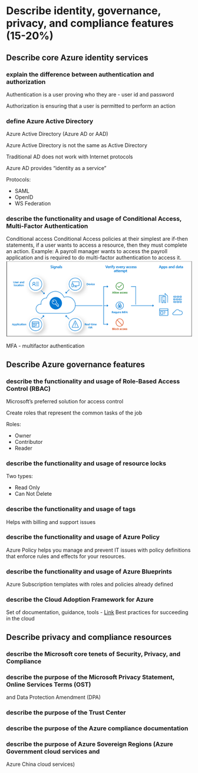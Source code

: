 # Describe identity, governance, privacy, and compliance features (15-20%)
## Describe core Azure identity services
### explain the difference between authentication and authorization
Authentication is a user proving who they are - user id and password

Authorization is ensuring that a user is permitted to perform an action

### define Azure Active Directory
Azure Active Directory (Azure AD or AAD)

Azure Active Directory is not the same as Active Directory

Traditional AD does not work with Internet protocols

Azure AD provides “identity as a service”

Protocols:
- SAML
- OpenID
- WS Federation

### describe the functionality and usage of Conditional Access, Multi-Factor Authentication
Conditional access
Conditional Access policies at their simplest are if-then statements, if a user wants to access a resource, then they must complete an action. Example: A payroll manager wants to access the payroll application and is required to do multi-factor authentication to access it.
![Conditional access](images/conditionalaccess.jpg)

MFA - multifactor authentication

## Describe Azure governance features
### describe the functionality and usage of Role-Based Access Control (RBAC)
Microsoft’s preferred solution for access control

Create roles that represent the common tasks of the job

Roles:
- Owner
- Contributor
- Reader

### describe the functionality and usage of resource locks
Two types:
- Read Only
- Can Not Delete

### describe the functionality and usage of tags
Helps with billing and support issues

### describe the functionality and usage of Azure Policy
Azure Policy helps you manage and prevent IT issues with policy definitions that enforce rules and effects for your resources.

### describe the functionality and usage of Azure Blueprints
Azure Subscription templates with roles and policies already defined

### describe the Cloud Adoption Framework for Azure
Set of documentation, guidance, tools - [Link](https://docs.microsoft.com/en-us/azure/cloud-adoption-framework/)
Best practices for succeeding in the cloud

## Describe privacy and compliance resources
### describe the Microsoft core tenets of Security, Privacy, and Compliance
### describe the purpose of the Microsoft Privacy Statement, Online Services Terms (OST)
and Data Protection Amendment (DPA)
### describe the purpose of the Trust Center
### describe the purpose of the Azure compliance documentation
### describe the purpose of Azure Sovereign Regions (Azure Government cloud services and
Azure China cloud services)
